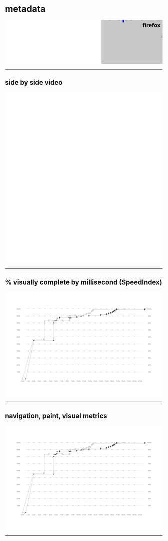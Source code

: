 
# metadata
![test and device metadata](../resources/2025-07-02-android-15-ptablet-librepensador_uexternado_edu_co_x_metadata.svg)

---

## side by side video
![side by side video of firefox by chrome](../resources/2025-07-02-android-15-ptablet-librepensador_uexternado_edu_co_x_video.svg)

---

## % visually complete by millisecond (SpeedIndex)
![line chart of percent visually complete SpeedIndex metric](../resources/2025-07-02-android-15-ptablet-librepensador_uexternado_edu_co_x_line_graph.svg)

---

## navigation, paint, visual metrics
![line chart of percent visually complete SpeedIndex metric](../resources/2025-07-02-android-15-ptablet-librepensador_uexternado_edu_co_x_line_graph.svg)

---
